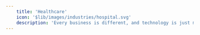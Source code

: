```yaml
---
    title: 'Healthcare'
    icon: '$lib/images/industries/hospital.svg'
    description: 'Every business is different, and technology is just means.'
---
```


